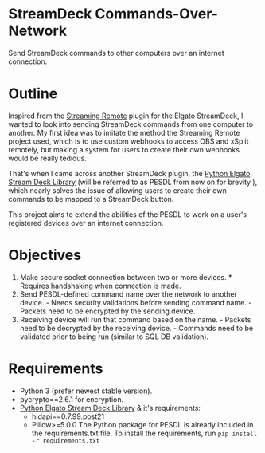 # StreamDeck Commands-Over-Network
Send StreamDeck commands to other computers over an internet connection.

# Outline
Inspired from the [Streaming Remote](https://github.com/fredemmott/streaming-remote)
plugin for the Elgato StreamDeck, I wanted to look into sending StreamDeck
commands from one computer to another.
My first idea was to imitate the method the Streaming Remote project used,
which is to use custom webhooks to access OBS and xSplit remotely, but making
a system for users to create their own webhooks would be really tedious.

That's when I came across another StreamDeck plugin, the [Python Elgato Stream Deck Library](https://github.com/abcminiuser/python-elgato-streamdeck) (will be
referred to as PESDL from now on for brevity ), which nearly solves the issue of
allowing users to create their own commands to be mapped to a StreamDeck button.

This project aims to extend the abilities of the PESDL to work on a user's registered devices over an internet connection.

# Objectives
  1. Make secure socket connection between two or more devices.
    * Requires handshaking when connection is made.
  2. Send PESDL-defined command name over the network to another device.
    - Needs security validations before sending command name.
    - Packets need to be encrypted by the sending device.
  3. Receiving device will run that command based on the name.
    - Packets need to be decrypted by the receiving device.
    - Commands need to be validated prior to being run (similar to SQL DB
      validation).

# Requirements
  - Python 3 (prefer newest stable version).
  - pycrypto==2.6.1 for encryption.
  - [Python Elgato Stream Deck Library](https://github.com/abcminiuser/python-elgato-streamdeck) & it's requirements:
    - hidapi==0.7.99.post21
    - Pillow>=5.0.0
The Python package for PESDL is already included in the requirements.txt file.
To install the requirements, run `pip install -r requirements.txt`
